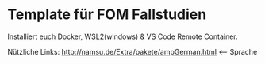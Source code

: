 # Template für FOM Fallstudien

Installiert euch Docker, WSL2(windows) & VS Code Remote Container.

Nützliche Links:
http://namsu.de/Extra/pakete/ampGerman.html <-- Sprache